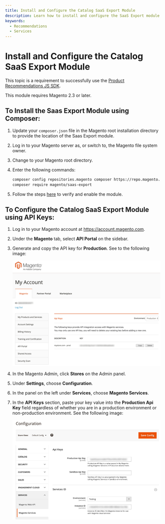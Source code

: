 ```yaml
---
title: Install and Configure the Catalog SaaS Export Module
description: Learn how to install and configure the SaaS Export module
keywords:
  - Recommendations
  - Services
---
```


# Install and Configure the Catalog SaaS Export Module

This topic is a requirement to successfully use the [Product Recommendations JS SDK](index.md).

<InlineAlert variant="info" slots="text"/>

This module requires Magento 2.3 or later.

## To Install the Saas Export Module using Composer:

1. Update your `composer.json` file in the Magento root installation directory to provide the location of the Saas Export module.

1. Log in to your Magento server as, or switch to, the Magento file system owner.

1. Change to your Magento root directory.

1. Enter the following commands:

    ```bash
    composer config repositories.magento composer https://repo.magento.com
    composer require magento/saas-export
    ```

1. Follow the steps [here](https://devdocs.magento.com/extensions/install/#verify-the-extension) to verify and enable the module.

## To Configure the Catalog SaaS Export Module using API Keys:

1. Log in to your Magento account at https://account.magento.com.

1. Under the **Magento** tab, select **API Portal** on the sidebar.

1. Generate and copy the API key for **Production**. See to the following image:

    ![get-api-keys](../_images/get-api-keys.png)

1. In the Magento Admin, click **Stores** on the Admin panel.

1. Under **Settings**, choose **Configuration**.
  
1. In the panel on the left under **Services**, choose **Magento Services**.
  
1. In the **API Keys** section, paste your key value into the **Production Api Key** field regardless of whether you are in a production environment or non-production environment. See the following image:

    ![api-key-config](../_images/api-key-config.png)
